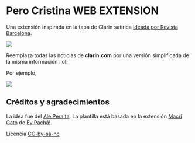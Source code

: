 # Pero Cristina WEB EXTENSION

Una extensión inspirada en la tapa de Clarin satírica [ideada por Revista Barcelona](https://revisbarcelona.com/tapas-clarin-cristina-cfk-kirchner-kaka/).

![](https://revisbarcelona.com/wp-content/uploads/2017/06/CLARIN-cristina-barcelona.jpg)

Reemplaza todas las noticias de **clarin.com** por una versión simplificada de la misma información :lol:

Por ejemplo, 

![](https://i.snag.gy/rhAW4s.jpg?nocache=1534259569799)



## Créditos y agradecimientos 

La idea fue del [Ale Peralta](https://twitter.com/aleperalta82/status/1029167346580119552). La plantilla está basada en la extensión [Macri Gato](http://macrigato.com.ar) de [Ey Pachá!](http://www.eypacha.com). 


Licencia [CC-by-sa-nc](https://creativecommons.org/licenses/by-nc-sa/2.5/ar/)
